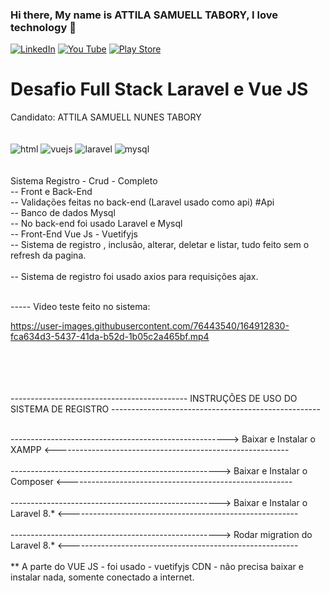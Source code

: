 ### Hi there, My name is ATTILA  SAMUELL TABORY, I love technology 👋

[![LinkedIn ](https://img.shields.io/badge/LinkedIn-0077B5?style=for-the-badge&logo=linkedin&logoColor=white)](https://www.linkedin.com/in/attila-samuell-98291216b/)
[![You Tube](https://img.shields.io/badge/YouTube-FF0000?style=for-the-badge&logo=youtube&logoColor=white)](https://www.youtube.com/channel/UCuX9fZZa3eR4LACYTPVZg5A/videos)
[![Play Store](https://img.shields.io/badge/Google_Play-414141?style=for-the-badge&logo=google-play&logoColor=white)](https://play.google.com/store/apps/details?id=attila.QRCodeGeradorLeitor)


<h1>  Desafio Full Stack Laravel e Vue JS </h1>
Candidato: ATTILA SAMUELL NUNES TABORY 
<div style="display:inline_block"><br/>
  
  
  <br>
  <img align"center" alt="html" src="https://img.shields.io/badge/HTML5-E34F26?style=for-the-badge&logo=html5&logoColor=white"/>
  <img align"center" alt="vuejs" src="https://img.shields.io/badge/Vue.js-35495E?style=for-the-badge&logo=vue.js&logoColor=4FC08D"/>
  <img align"center" alt="laravel" src="https://img.shields.io/badge/Laravel-FF2D20?style=for-the-badge&logo=laravel&logoColor=white"/>
  <img align"center" alt="mysql" src="https://img.shields.io/badge/MySQL-00000F?style=for-the-badge&logo=mysql&logoColor=white"/>

  
  
  
  
 
</div>
<br>
<br>
Sistema Registro - Crud - Completo
<br>
-- Front e Back-End
<br>
-- Validações feitas no back-end (Laravel usado como api) #Api
<br>
-- Banco de dados Mysql
<br>
-- No back-end foi usado Laravel e Mysql
<br>
-- Front-End Vue Js - Vuetifyjs
<br>
-- Sistema de registro , inclusão, alterar, deletar e listar, tudo feito sem o refresh da pagina. 
<br>
<br>
-- Sistema de registro foi usado axios para requisições ajax. 
<br>


<br>

-----  Video  teste feito no sistema:





https://user-images.githubusercontent.com/76443540/164912830-fca634d3-5437-41da-b52d-1b05c2a465bf.mp4






<br>





<br>



<br>
<br>
-------------------------------------------- INSTRUÇÕES DE USO DO SISTEMA DE REGISTRO ----------------------------------------------------
<br>
<br>

------------------------------------------------------> Baixar e Instalar o XAMPP <----------------------------------------------------------
<br>
<br>
----------------------------------------------------> Baixar e Instalar o Composer <--------------------------------------------------------
<br>
<br>
----------------------------------------------------> Baixar e Instalar o Laravel 8.* <---------------------------------------------------------
<br>
<br>
----------------------------------------------------> Rodar migration do Laravel 8.* <---------------------------------------------------------
<br>
<br>
** A parte do VUE JS - foi usado - vuetifyjs CDN - não precisa baixar e instalar nada, somente conectado a internet.
